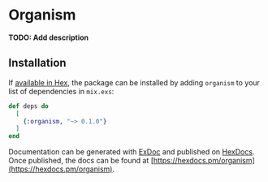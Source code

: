 # Organism

**TODO: Add description**

## Installation

If [available in Hex](https://hex.pm/docs/publish), the package can be installed
by adding `organism` to your list of dependencies in `mix.exs`:

```elixir
def deps do
  [
    {:organism, "~> 0.1.0"}
  ]
end
```

Documentation can be generated with [ExDoc](https://github.com/elixir-lang/ex_doc)
and published on [HexDocs](https://hexdocs.pm). Once published, the docs can
be found at [https://hexdocs.pm/organism](https://hexdocs.pm/organism).

